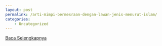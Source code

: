 ```yaml
---
layout: post
permalink: /arti-mimpi-bermesraan-dengan-lawan-jenis-menurut-islam/
categories:
    - Uncategorized
---
```


[Baca Selengkapnya](/05)